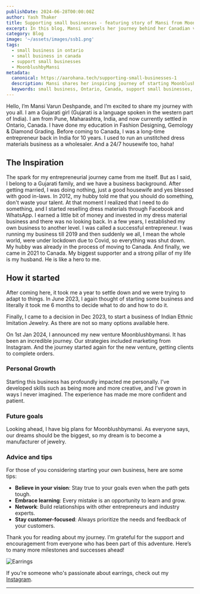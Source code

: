 ```yaml
---
publishDate: 2024-06-28T00:00:00Z
author: Yash Thaker
title: Supporting small businesses - featuring story of Mansi from Moonblushbymansi
excerpt: In this blog, Mansi unravels her journey behind her Canadian venture - Moonblushbymansi
category: Blog
image: '~/assets/images/ssb1.png'
tags:
  - small business in ontario
  - small business in canada
  - support small businesses
  - MoonblushbyMansi
metadata:
  canonical: https://aarohana.tech/supporting-small-businesses-1
  description: Mansi shares her inspiring journey of starting Moonblushbymansi, an Indian Ethnic Imitation Jewelry business in Canada. Discover her story and get inspired to support small businesses.
  keywords: small business, Ontario, Canada, support small businesses, MoonblushbyMansi, Indian Ethnic Imitation Jewelry
---
```


Hello, I’m Mansi Varun Deshpande, and I’m excited to share my journey with you all. I am a Gujarati girl (Gujarati is a language spoken in the western part of India). I am from Pune, Maharashtra, India, and now currently settled in Ontario, Canada. I have done my education in Fashion Designing, Gemology & Diamond Grading. Before coming to Canada, I was a long-time entrepreneur back in India for 10 years. I used to run an unstitched dress materials business as a wholesaler. And a 24/7 housewife too, haha!

## The Inspiration

The spark for my entrepreneurial journey came from me itself. But as I said, I belong to a Gujarati family, and we have a business background. After getting married, I was doing nothing, just a good housewife and yes blessed with good in-laws. In 2012, my hubby told me that you should do something, don't waste your talent. At that moment I realized that I need to do something, and I started reselling dress materials through Facebook and WhatsApp. I earned a little bit of money and invested in my dress material business and there was no looking back. In a few years, I established my own business to another level. I was called a successful entrepreneur. I was running my business till 2019 and then suddenly we all, I mean the whole world, were under lockdown due to Covid, so everything was shut down. My hubby was already in the process of moving to Canada. And finally, we came in 2021 to Canada. My biggest supporter and a strong pillar of my life is my husband. He is like a hero to me.

## How it started

After coming here, it took me a year to settle down and we were trying to adapt to things. In June 2023, I again thought of starting some business and literally it took me 6 months to decide what to do and how to do it.

Finally, I came to a decision in Dec 2023, to start a business of Indian Ethnic Imitation Jewelry. As there are not so many options available here.

On 1st Jan 2024, I announced my new venture Moonblushbymansi. It has been an incredible journey. Our strategies included marketing from Instagram. And the journey started again for the new venture, getting clients to complete orders.

### Personal Growth

Starting this business has profoundly impacted me personally. I’ve developed skills such as being more and more creative, and I’ve grown in ways I never imagined. The experience has made me more confident and patient.

### Future goals

Looking ahead, I have big plans for Moonblushbymansi. As everyone says, our dreams should be the biggest, so my dream is to become a manufacturer of jewelry.

### Advice and tips

For those of you considering starting your own business, here are some tips:

- **Believe in your vision**: Stay true to your goals even when the path gets tough.
- **Embrace learning**: Every mistake is an opportunity to learn and grow.
- **Network**: Build relationships with other entrepreneurs and industry experts.
- **Stay customer-focused**: Always prioritize the needs and feedback of your customers.

Thank you for reading about my journey. I’m grateful for the support and encouragement from everyone who has been part of this adventure. Here’s to many more milestones and successes ahead!

![Earrings](src/assets/images/earrings.jpg)

If you're someone who's passionate about earrings, check out my [Instagram](https://instagram.com/moonblushbymansi).

---
